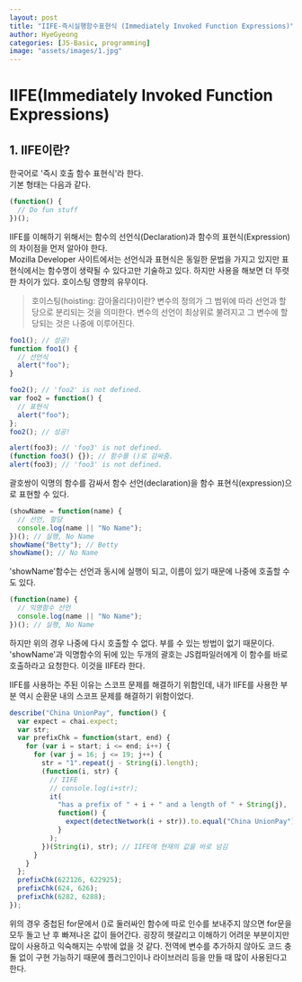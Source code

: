 ```yaml
---
layout: post
title: "IIFE-즉시실행함수표현식 (Immediately Invoked Function Expressions)"
author: HyeGyeong
categories: [JS-Basic, programming]
image: "assets/images/1.jpg"
---
```


# IIFE(Immediately Invoked Function Expressions)

## 1. IIFE이란?

한국어로 '즉시 호출 함수 표현식'라 한다. <br>
기본 형태는 다음과 같다.

```javascript
(function() {
  // Do fun stuff
})();
```

IIFE를 이해하기 위해서는 함수의 선언식(Declaration)과 함수의 표현식(Expression)의 차이점을 먼저 알아야 한다.<br>
Mozilla Developer 사이트에서는 선언식과 표현식은 동일한 문법을 가지고 있지만 표현식에서는 함수명이 생략될 수 있다고만 기술하고 있다. 하지만 사용을 해보면 더 뚜렷한 차이가 있다. 호이스팅 영향의 유무이다.

> 호이스팅(hoisting: 감아올리다)이란?
> 변수의 정의가 그 범위에 따라 선언과 할당으로 분리되는 것을 의미한다. 변수의 선언이 최상위로 불려지고 그 변수에 할당되는 것은 나중에 이루어진다.

```javascript
foo1(); // 성공!
function foo1() {
  // 선언식
  alert("foo");
}

foo2(); // 'foo2' is not defined.
var foo2 = function() {
  // 표현식
  alert("foo");
};
foo2(); // 성공!

alert(foo3); // 'foo3' is not defined.
(function foo3() {}); // 함수를 ()로 감싸줌.
alert(foo3); // 'foo3' is not defined.
```

괄호쌍이 익명의 함수를 감싸서 함수 선언(declaration)을 함수 표현식(expression)으로 표현할 수 있다.

```javascript
(showName = function(name) {
  // 선언, 할당
  console.log(name || "No Name");
})(); // 실행, No Name
showName("Betty"); // Betty
showName(); // No Name
```

'showName'함수는 선언과 동시에 실행이 되고, 이름이 있기 때문에 나중에 호출할 수도 있다.

```javascript
(function(name) {
  // 익명함수 선언
  console.log(name || "No Name");
})(); // 실행, No Name
```

하지만 위의 경우 나중에 다시 호출할 수 없다. 부를 수 있는 방법이 없기 때문이다.
'showName'과 익명함수의 뒤에 있는 두개의 괄호는 JS컴파일러에게 이 함수를 바로 호출하라고 요청한다. 이것을 IIFE라 한다.

IIFE를 사용하는 주된 이유는 스코프 문제를 해결하기 위함인데, 내가 IIFE를 사용한 부분 역시 순환문 내의 스코프 문제를 해결하기 위함이었다.

```javascript
describe("China UnionPay", function() {
  var expect = chai.expect;
  var str;
  var prefixChk = function(start, end) {
    for (var i = start; i <= end; i++) {
      for (var j = 16; j <= 19; j++) {
        str = "1".repeat(j - String(i).length);
        (function(i, str) {
          // IIFE
          // console.log(i+str);
          it(
            "has a prefix of " + i + " and a length of " + String(j),
            function() {
              expect(detectNetwork(i + str)).to.equal("China UnionPay");
            }
          );
        })(String(i), str); // IIFE에 현재의 값을 바로 넘김
      }
    }
  };
  prefixChk(622126, 622925);
  prefixChk(624, 626);
  prefixChk(6282, 6288);
});
```

위의 경우 중첩된 for문에서 ()로 둘러싸인 함수에 따로 인수를 보내주지 않으면 for문을 모두 돌고 난 후 빠져나온 값이 들어간다. 굉장히 헷갈리고 이해하기 어려운 부분이지만 많이 사용하고 익숙해지는 수밖에 없을 것 같다.
전역에 변수를 추가하지 않아도 코드 충돌 없이 구현 가능하기 때문에 플러그인이나 라이브러리 등을 만들 때 많이 사용된다고 한다.
